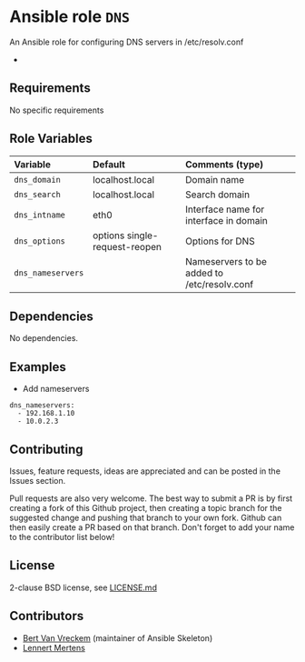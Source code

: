 # Ansible role `DNS`

An Ansible role for configuring DNS servers in /etc/resolv.conf

-

## Requirements

No specific requirements

## Role Variables


| Variable     | Default         | Comments (type)                        |
| :---         | :---            | :---                                   |
| `dns_domain` | localhost.local | Domain name                            |
| `dns_search` | localhost.local | Search domain                          |
| `dns_intname`| eth0            | Interface name for interface in domain |
| `dns_options`| options single-request-reopen | Options for DNS          |
| `dns_nameservers` |       | Nameservers to be added to /etc/resolv.conf |

## Dependencies

No dependencies.

## Examples
- Add nameservers
```
dns_nameservers: 
  - 192.168.1.10
  - 10.0.2.3
```


## Contributing

Issues, feature requests, ideas are appreciated and can be posted in the Issues section.

Pull requests are also very welcome. The best way to submit a PR is by first creating a fork of this Github project, then creating a topic branch for the suggested change and pushing that branch to your own fork. Github can then easily create a PR based on that branch. Don't forget to add your name to the contributor list below!

## License

2-clause BSD license, see [LICENSE.md](LICENSE)

## Contributors

- [Bert Van Vreckem](https://github.com/bertvv/) (maintainer of Ansible Skeleton)
- [Lennert Mertens](https://github.com/LennertMertens/)

